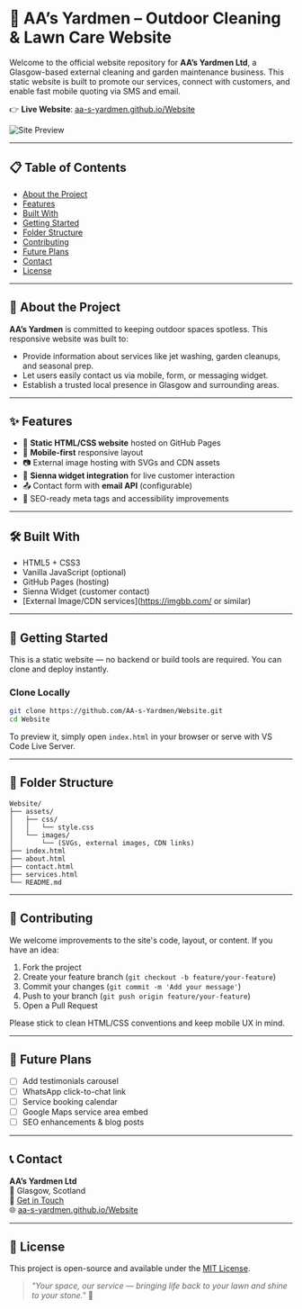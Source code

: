 # 🌱 AA’s Yardmen – Outdoor Cleaning & Lawn Care Website

Welcome to the official website repository for **AA’s Yardmen Ltd**, a Glasgow-based external cleaning and garden maintenance business. This static website is built to promote our services, connect with customers, and enable fast mobile quoting via SMS and email.

👉 **Live Website**: [aa-s-yardmen.github.io/Website](https://aa-s-yardmen.github.io/Website)

![Site Preview](https://aa-s-yardmen.github.io/Website/assets/images/site-preview.png)

---

## 📋 Table of Contents

- [About the Project](#about-the-project)
- [Features](#features)
- [Built With](#built-with)
- [Getting Started](#getting-started)
- [Folder Structure](#folder-structure)
- [Contributing](#contributing)
- [Future Plans](#future-plans)
- [Contact](#contact)
- [License](#license)

---

## 📖 About the Project

**AA’s Yardmen** is committed to keeping outdoor spaces spotless. This responsive website was built to:

- Provide information about services like jet washing, garden cleanups, and seasonal prep.
- Let users easily contact us via mobile, form, or messaging widget.
- Establish a trusted local presence in Glasgow and surrounding areas.

---

## ✨ Features

- 🔧 **Static HTML/CSS website** hosted on GitHub Pages
- 📱 **Mobile-first** responsive layout
- 📷 External image hosting with SVGs and CDN assets
- 💬 **Sienna widget integration** for live customer interaction
- 📤 Contact form with **email API** (configurable)
- 🔎 SEO-ready meta tags and accessibility improvements

---

## 🛠 Built With

- HTML5 + CSS3
- Vanilla JavaScript (optional)
- GitHub Pages (hosting)
- Sienna Widget (customer contact)
- [External Image/CDN services](https://imgbb.com/ or similar)

---

## 🚀 Getting Started

This is a static website — no backend or build tools are required. You can clone and deploy instantly.

### Clone Locally

```bash
git clone https://github.com/AA-s-Yardmen/Website.git
cd Website
```

To preview it, simply open `index.html` in your browser or serve with VS Code Live Server.

---

## 📁 Folder Structure

```plaintext
Website/
├── assets/
│   ├── css/
│   │   └── style.css
│   └── images/
│       └── (SVGs, external images, CDN links)
├── index.html
├── about.html
├── contact.html
├── services.html
└── README.md
```

---

## 🤝 Contributing

We welcome improvements to the site's code, layout, or content. If you have an idea:

1. Fork the project
2. Create your feature branch (`git checkout -b feature/your-feature`)
3. Commit your changes (`git commit -m 'Add your message'`)
4. Push to your branch (`git push origin feature/your-feature`)
5. Open a Pull Request

Please stick to clean HTML/CSS conventions and keep mobile UX in mind.

---

## 📌 Future Plans

- [ ] Add testimonials carousel
- [ ] WhatsApp click-to-chat link
- [ ] Service booking calendar
- [ ] Google Maps service area embed
- [ ] SEO enhancements & blog posts

---

## 📞 Contact

**AA’s Yardmen Ltd**  
📍 Glasgow, Scotland  
📧 [Get in Touch](https://aa-s-yardmen.github.io/Website/contact.html)  
🌐 [aa-s-yardmen.github.io/Website](https://aa-s-yardmen.github.io/Website)

---

## 📄 License

This project is open-source and available under the [MIT License](LICENSE).

> _"Your space, our service — bringing life back to your lawn and shine to your stone."_ 🌿
